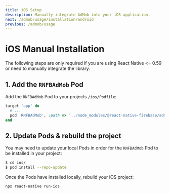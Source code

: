```yaml
---
title: iOS Setup
description: Manually integrate AdMob into your iOS application.
next: /admob/usage/installation/android
previous: /admob/usage
---
```


# iOS Manual Installation

The following steps are only required if you are using React Native <= 0.59 or need to manually integrate the library.

## 1. Add the `RNFBAdMob` Pod

Add the `RNFBAdMob` Pod to your projects `/ios/Podfile`:

```ruby
target 'app' do
  # ...
  pod 'RNFBAdMob', :path => '../node_modules/@react-native-firebase/admob'
end
```

## 2. Update Pods & rebuild the project

You may need to update your local Pods in order for the `RNFBAdMob` Pod to be installed in your project:

```bash
$ cd ios/
$ pod install --repo-update
```

Once the Pods have installed locally, rebuild your iOS project:

```bash
npx react-native run-ios
```
